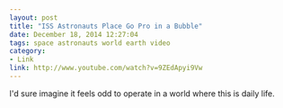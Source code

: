 ```yaml
---
layout: post
title: "ISS Astronauts Place Go Pro in a Bubble"
date: December 18, 2014 12:27:04
tags: space astronauts world earth video
category:
- Link
link: http://www.youtube.com/watch?v=9ZEdApyi9Vw
---
```


I'd sure imagine it feels odd to operate in a world where this is daily life.